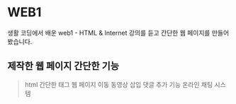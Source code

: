 # WEB1
생활 코딩에서 배운 web1 - HTML & Internet 강의를 듣고 간단한 웹 페이지를 만들어 봤습니다.

## 제작한 웹 페이지 간단한 기능
>html 간단한 태그
>웹 페이지 이동
>동영상 삽입
>댓글 추가 기능
>온라인 채팅 시스템
